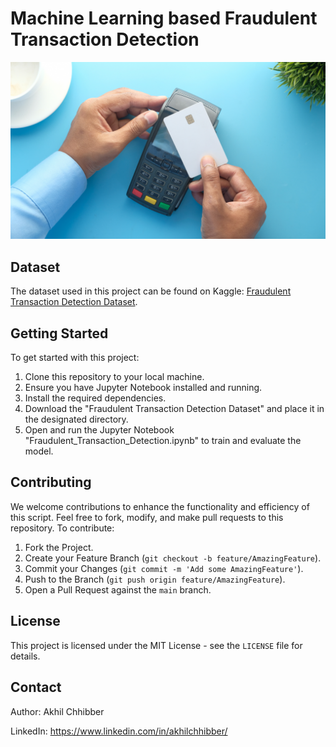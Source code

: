 # Machine Learning based Fraudulent Transaction Detection
<p align="center">
  <img src="https://github.com/akhilchibber/Fraudulent-Transaction-Detection/blob/main/Fraudulent-Transaction.png?raw=true" alt="earthml Logo">
</p>

## Dataset
The dataset used in this project can be found on Kaggle: [Fraudulent Transaction Detection Dataset](https://www.kaggle.com/datasets/sanskar457/fraud-transaction-detection/data). 

## Getting Started
To get started with this project:

1. Clone this repository to your local machine.
2. Ensure you have Jupyter Notebook installed and running.
3. Install the required dependencies.
4. Download the "Fraudulent Transaction Detection Dataset" and place it in the designated directory.
5. Open and run the Jupyter Notebook "Fraudulent_Transaction_Detection.ipynb" to train and evaluate the model.

## Contributing
We welcome contributions to enhance the functionality and efficiency of this script. Feel free to fork, modify, and make pull requests to this repository. To contribute:

1. Fork the Project.
2. Create your Feature Branch (`git checkout -b feature/AmazingFeature`).
3. Commit your Changes (`git commit -m 'Add some AmazingFeature'`).
4. Push to the Branch (`git push origin feature/AmazingFeature`).
5. Open a Pull Request against the `main` branch.

## License

This project is licensed under the MIT License - see the `LICENSE` file for details.

## Contact

Author: Akhil Chhibber

LinkedIn: https://www.linkedin.com/in/akhilchhibber/
